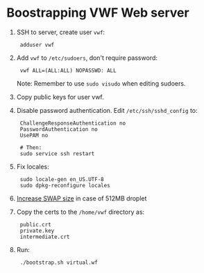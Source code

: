 # Boostrapping VWF Web server

1. SSH to server, create user `vwf`:

        adduser vwf

2. Add `vwf` to `/etc/sudoers`, don't require password:

        vwf ALL=(ALL:ALL) NOPASSWD: ALL

    Note: Remember to use `sudo visudo` when editing sudoers.

3. Copy public keys for user vwf.

4. Disable password authentication. Edit `/etc/ssh/sshd_config` to:

        ChallengeResponseAuthentication no
        PasswordAuthentication no
        UsePAM no

        # Then:
        sudo service ssh restart

5. Fix locales:

        sudo locale-gen en_US.UTF-8
        sudo dpkg-reconfigure locales

6. [Increase SWAP size](https://www.digitalocean.com/community/articles/how-to-add-swap-on-ubuntu-12-04) in case of 512MB droplet

7. Copy the certs to the `/home/vwf` directory as:
    
        public.crt
        private.key
        intermediate.crt

8. Run:

        ./bootstrap.sh virtual.wf
